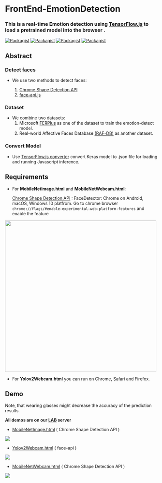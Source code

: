 # FrontEnd-EmotionDetection
### This is a real-time Emotion detection using [TensorFlow.js](https://js.tensorflow.org/) to load a pretrained model into the browser .
[![Packagist](https://img.shields.io/badge/TensorFlow-1.10.1-orange.svg)]()
[![Packagist](https://img.shields.io/badge/Keras-2.2.2-blue.svg)]()
[![Packagist](https://img.shields.io/badge/Python-3.5.0-blue.svg)]()
[![Packagist](https://img.shields.io/badge/TensorFlow.js-0.12.6-orange.svg)]()
## Abstract 
### Detect faces
* We use two methods to detect faces:

  1. [Chrome Shape Detection API](https://www.chromestatus.com/feature/4757990523535360)
  2. [face-api.js](https://github.com/justadudewhohacks/face-api.js/)
  
### Dataset
* We combine two datasets:
  1. Microsoft [FERPlus](https://github.com/Microsoft/FERPlus) as one of the dataset to train the emotion-detect model. 
  2. Real-world Affective Faces Database [(RAF-DB)](http://www.whdeng.cn/RAF/model1.html) as another dataset.

### Convert Model
* Use [TensorFlow.js converter](https://github.com/tensorflow/tfjs-converter) convert Keras model to .json file for loading and running Javascript inference.

## Requirements
* For **MobileNetImage.html** and **MobileNetWebcam.html**:

  [Chrome Shape Detection API](https://www.chromestatus.com/feature/4757990523535360) :
FaceDetector: Chrome on Android, macOS, Windows 10 platfrom.
Go to chrome browser ```chrome://flags/#enable-experimental-web-platform-features``` and enable the feature 
<img src="https://i.imgur.com/7JhkpJn.png" width="500">

* For **Yolov2Webcam.html** you can run on Chrome, Safari and Firefox.

## Demo
Note, that wearing glasses might decrease the accuracy of the prediction results.

**All demos are on our [LAB](http://mirlab.org/index.asp) server**

* [MobileNetImage.html](https://mirlab.org:444/demo/FrontEnd-EmotionDetection/src/MobileNetImage.html) ( Chrome Shape Detection API )

![](https://github.com/kevinisbest/FrontEnd-EmotionDetection/blob/master/images/tfjs_upload.gif)

* [Yolov2Webcam.html](https://mirlab.org:444/demo/FrontEnd-EmotionDetection/src/Yolov2Webcam.html) ( face-api )

![](https://github.com/kevinisbest/FrontEnd-EmotionDetection/blob/master/images/yolo_webcam.gif)

* [MobileNetWebcam.html](https://mirlab.org:444/demo/FrontEnd-EmotionDetection/src/MobileNetWebcam.html) ( Chrome Shape Detection API )
 
![](https://github.com/kevinisbest/FrontEnd-EmotionDetection/blob/master/images/tfjs_webcam.gif)
